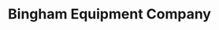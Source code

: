 ---
title: "Bingham Equipment Company"
url: /mesa/bingham-equipment-company/
shop: Landwirtschaftlich
---